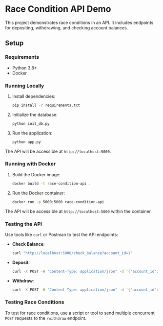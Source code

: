 # Race Condition API Demo

This project demonstrates race conditions in an API. It includes endpoints for depositing, withdrawing, and checking account balances.

## Setup

### Requirements

- Python 3.8+
- Docker

### Running Locally

1. Install dependencies:
    ```bash
    pip install -r requirements.txt
    ```

2. Initialize the database:
    ```bash
    python init_db.py
    ```

3. Run the application:
    ```bash
    python app.py
    ```

The API will be accessible at `http://localhost:5000`.

### Running with Docker

1. Build the Docker image:
    ```bash
    docker build -t race-condition-api .
    ```

2. Run the Docker container:
    ```bash
    docker run -p 5000:5000 race-condition-api
    ```

The API will be accessible at `http://localhost:5000` within the container.

### Testing the API

Use tools like `curl` or Postman to test the API endpoints:

- **Check Balance**:
    ```bash
    curl "http://localhost:5000/check_balance?account_id=1"
    ```

- **Deposit**:
    ```bash
    curl -X POST -H "Content-Type: application/json" -d '{"account_id": 1, "amount": 50}' http://localhost:5000/deposit
    ```

- **Withdraw**:
    ```bash
    curl -X POST -H "Content-Type: application/json" -d '{"account_id": 1, "amount": 50}' http://localhost:5000/withdraw
    ```

### Testing Race Conditions

To test for race conditions, use a script or tool to send multiple concurrent `POST` requests to the `/withdraw` endpoint.

